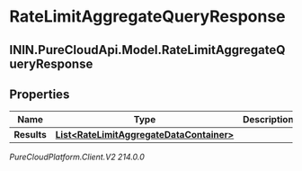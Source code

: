 # RateLimitAggregateQueryResponse

## ININ.PureCloudApi.Model.RateLimitAggregateQueryResponse

## Properties

|Name | Type | Description | Notes|
|------------ | ------------- | ------------- | -------------|
| **Results** | [**List&lt;RateLimitAggregateDataContainer&gt;**](RateLimitAggregateDataContainer) |  | [optional] |



_PureCloudPlatform.Client.V2 214.0.0_

